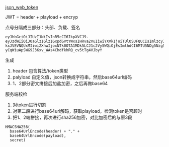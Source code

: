[json_web_token](http://www.ruanyifeng.com/blog/2018/07/json_web_token-tutorial.html)

JWT = header + playload + encryp


点号分隔成三部分：头部、负载、签名
```
eyJhbGciOiJIUzI1NiIsInR5cCI6IkpXVCJ9.
eyJzdWIiOiJ0aGlzIGlzIGxpdGVtYWxsIHRva2VuIiwiYXVkIjoiTUlOSUFQUCIsImlzcyI6I
kxJVEVNQUxMIiwiZXhwIjoxNTk0OTA1MDk5LCJ1c2VySWQiOjEsImlhdCI6MTU5NDg5Nzg5OX0.
yCqWiuApSWG9J3Kxv_WAs4ChdfkhRQ_cv5tTg4VJbyY
```

生成
1. header 包含算法/token类型
2. palyload 自定义值，json转换成字符串，然后base64url编码
3. 1、2部分密文拼接后加盐加密，之后再做base64

服务端校检
1. 对token进行切割
2. 对第二段进行base64url解码，获取playload，检测token是否超时
3. 把1、2端拼接，再次进行sha256加密，对比加密后的与原3段



```
HMACSHA256(
  base64UrlEncode(header) + "." +
  base64UrlEncode(payload),
  secret)
```
